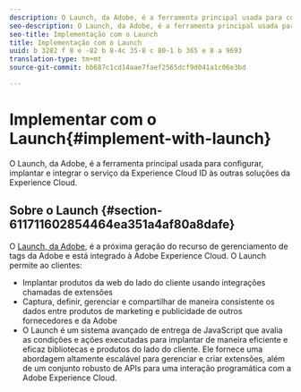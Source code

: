 ```yaml
---
description: O Launch, da Adobe, é a ferramenta principal usada para configurar, implantar e integrar o serviço da Experience Cloud ID às outras soluções da Experience Cloud.
seo-description: O Launch, da Adobe, é a ferramenta principal usada para configurar, implantar e integrar o serviço da Experience Cloud ID às outras soluções da Experience Cloud.
seo-title: Implementação com o Launch
title: Implementação com o Launch
uuid: b 3282 f 8 e -82 b 8-4c 35-8 c 80-1 b 365 e 8 a 9693
translation-type: tm+mt
source-git-commit: bb687c1cd14aae7faef2565dcf9d041a1c06e3bd

---
```



# Implementar com o Launch{#implement-with-launch}

O Launch, da Adobe, é a ferramenta principal usada para configurar, implantar e integrar o serviço da Experience Cloud ID às outras soluções da Experience Cloud.

## Sobre o Launch {#section-611711602854464ea351a4af80a8dafe}

O [Launch, da Adobe](https://docs.adobelaunch.com/), é a próxima geração do recurso de gerenciamento de tags da Adobe e está integrado à Adobe Experience Cloud. O Launch permite ao clientes:

* Implantar produtos da web do lado do cliente usando integrações chamadas de extensões
* Captura, definir, gerenciar e compartilhar de maneira consistente os dados entre produtos de marketing e publicidade de outros fornecedores e da Adobe
* O Launch é um sistema avançado de entrega de JavaScript que avalia as condições e ações executadas para implantar de maneira eficiente e eficaz bibliotecas e produtos do lado do cliente. Ele fornece uma abordagem altamente escalável para gerenciar e criar extensões, além de um conjunto robusto de APIs para uma interação programática com a Adobe Experience Cloud.

